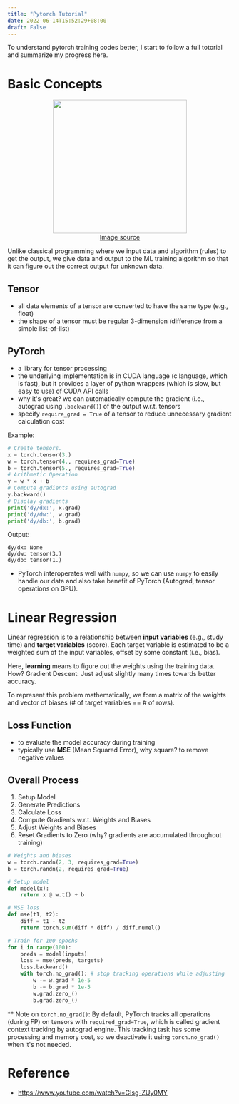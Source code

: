 ```yaml
---
title: "Pytorch Tutorial"
date: 2022-06-14T15:52:29+08:00
draft: False
---
```


To understand pytorch training codes better, I start to follow a full totorial and summarize my progress here. 


# Basic Concepts
<p align="center">
    <img src="/posts/2022-06-14-16-23-53.png" width="300" /> <br>
    <a href="https://jovian.ai/aakashns/machine-learning-intro">Image source</a> 
</p>

Unlike classical programming where we input data and algorithm (rules) to get the output, we give data and output to the ML training algorithm so that it can figure out the correct output for unknown data. 

## Tensor
- all data elements of a tensor are converted to have the same type (e.g., float)
- the shape of a tensor must be regular 3-dimension (difference from a simple list-of-list)

## PyTorch
- a library for tensor processing 
- the underlying implementation is in CUDA language (c language, which is fast), but it provides a layer of python wrappers (which is slow, but easy to use) of CUDA API calls
- why it's great? we can automatically compute the gradient (i.e., autograd using ```.backward()```) of the output w.r.t. tensors
- specify ```require_grad = True``` of a tensor to reduce unnecessary gradient calculation cost  

Example:
```py
# Create tensors.
x = torch.tensor(3.)
w = torch.tensor(4., requires_grad=True)
b = torch.tensor(5., requires_grad=True)
# Arithmetic Operation
y = w * x + b
# Compute gradients using autograd
y.backward()
# Display gradients
print('dy/dx:', x.grad)
print('dy/dw:', w.grad)
print('dy/db:', b.grad)
```
Output:
```
dy/dx: None
dy/dw: tensor(3.)
dy/db: tensor(1.)
```
- PyTorch interoperates well with ```numpy```, so we can use ```numpy``` to easily handle our data and also take benefit of PyTorch (Autograd, tensor operations on GPU).  

# Linear Regression
Linear regression is to a relationship between **input variables** (e.g., study time) and **target variables** (score). Each target variable is estimated to be a weighted sum of the input variables, offset by some constant (i.e., bias).

Here, **learning** means to figure out the weights using the training data. How? Gradient Descent: Just adjust slightly many times towards better accuracy.

To represent this problem mathematically, we form a matrix of the weights and vector of biases (# of target variables == # of rows).

## Loss Function
- to evaluate the model accuracy during training
- typically use **MSE** (Mean Squared Error), why square? to remove negative values 


##  Overall Process
1. Setup Model
2. Generate Predictions
3. Calculate Loss
4. Compute Gradients w.r.t. Weights and Biases
5. Adjust Weights and Biases
6. Reset Gradients to Zero (why? gradients are accumulated throughout training)

```py
# Weights and biases
w = torch.randn(2, 3, requires_grad=True)
b = torch.randn(2, requires_grad=True)

# Setup model
def model(x):
    return x @ w.t() + b

# MSE loss
def mse(t1, t2):
    diff = t1 - t2
    return torch.sum(diff * diff) / diff.numel()

# Train for 100 epochs
for i in range(100):
    preds = model(inputs)
    loss = mse(preds, targets)
    loss.backward()
    with torch.no_grad(): # stop tracking operations while adjusting
        w -= w.grad * 1e-5
        b -= b.grad * 1e-5
        w.grad.zero_()
        b.grad.zero_()
```
** Note on ```torch.no_grad()```: By default, PyTorch tracks all operations (during FP) on tensors with ```required_grad=True```, which is called gradient context tracking by autograd engine. This tracking task has some processing and memory cost, so we deactivate it using ```torch.no_grad()``` when it's not needed.  
# Reference
- https://www.youtube.com/watch?v=GIsg-ZUy0MY
